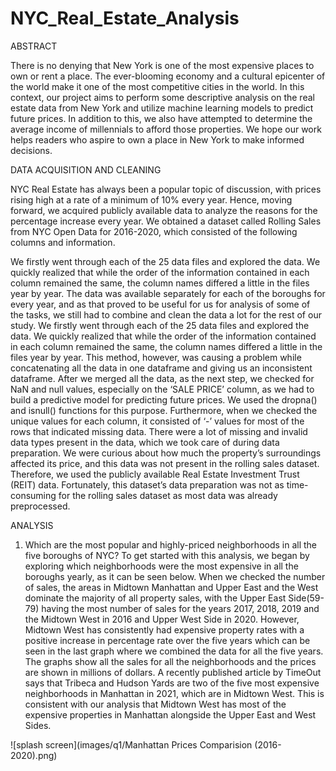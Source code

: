# NYC_Real_Estate_Analysis

ABSTRACT

There is no denying that New York is one of the most expensive places to
own or rent a place. The ever-blooming economy and a cultural epicenter of
the world make it one of the most competitive cities in the world. In this
context, our project aims to perform some descriptive analysis on the real
estate data from New York and utilize machine learning models to predict
future prices. In addition to this, we also have attempted to determine the
average income of millennials to afford those properties. We hope our work
helps readers who aspire to own a place in New York to make informed
decisions.

DATA ACQUISITION AND CLEANING

NYC Real Estate has always been a popular topic of discussion, with prices
rising high at a rate of a minimum of 10% every year. Hence, moving
forward, we acquired publicly available data to analyze the reasons for the
percentage increase every year. We obtained a dataset called Rolling Sales
from NYC Open Data for 2016-2020, which consisted of the following
columns and information.

We firstly went through each of the 25 data files and explored the data. We
quickly realized that while the order of the information contained in each
column remained the same, the column names differed a little in the files year
by year. The data was available separately for each of the boroughs for every
year, and as that proved to be useful for us for analysis of some of the tasks,
we still had to combine and clean the data a lot for the rest of our study. We
firstly went through each of the 25 data files and explored the data. We
quickly realized that while the order of the information contained in each
column remained the same, the column names differed a little in the files year
by year. This method, however, was causing a problem while concatenating
all the data in one dataframe and giving us an inconsistent dataframe.
After we merged all the data, as the next step, we checked for NaN and null
values, especially on the ‘SALE PRICE’ column, as we had to build a
predictive model for predicting future prices. We used the dropna() and
isnull() functions for this purpose. Furthermore, when we checked the unique
values for each column, it consisted of ‘-’ values for most of the rows that
indicated missing data. There were a lot of missing and invalid data types
present in the data, which we took care of during data preparation.
We were curious about how much the property’s surroundings affected its
price, and this data was not present in the rolling sales dataset. Therefore, we
used the publicly available Real Estate Investment Trust (REIT) data.
Fortunately, this dataset’s data preparation was not as time-consuming for the
rolling sales dataset as most data was already preprocessed.

ANALYSIS

1. Which are the most popular and highly-priced neighborhoods in all
the five boroughs of NYC?
To get started with this analysis, we began by exploring which neighborhoods
were the most expensive in all the boroughs yearly, as it can be seen below.
When we checked the number of sales, the areas in Midtown Manhattan and
Upper East and the West dominate the majority of all property sales, with the
Upper East Side(59-79) having the most number of sales for the years 2017,
2018, 2019 and the Midtown West in 2016 and Upper West Side in 2020.
However, Midtown West has consistently had expensive property rates with a
positive increase in percentage rate over the five years which can be seen in
the last graph where we combined the data for all the five years. The graphs
show all the sales for all the neighborhoods and the prices are shown in
millions of dollars. A recently published article by TimeOut says that Tribeca
and Hudson Yards are two of the five most expensive neighborhoods in
Manhattan in 2021, which are in Midtown West. This is consistent with our
analysis that Midtown West has most of the expensive properties in
Manhattan alongside the Upper East and West Sides.

![splash screen](images/q1/Manhattan Prices Comparision (2016-2020).png)

